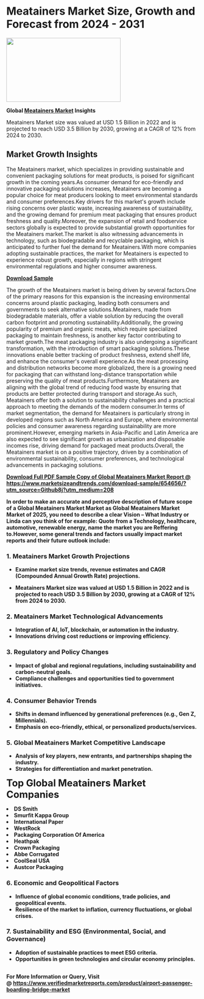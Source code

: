 <H1>Meatainers Market Size, Growth and Forecast from 2024 - 2031</H1><img class="aligncenter size-medium wp-image-584254" src="https://thirdeyenews.in/wp-content/uploads/2024/09/Global-Market-Research-300x168.jpeg" alt="" width="300" height="168" /><p><strong>Global&nbsp;<a href="https://www.marketsizeandtrends.com/download-sample/654656/?utm_source=Github8j?utm_medium=208">Meatainers Market</a> Insights</strong></p><p>Meatainers Market size was valued at USD 1.5 Billion in 2022 and is projected to reach USD 3.5 Billion by 2030, growing at a CAGR of 12% from 2024 to 2030.</p><p><h2>Market Growth Insights</h2> <p>The Meatainers market, which specializes in providing sustainable and convenient packaging solutions for meat products, is poised for significant growth in the coming years.As consumer demand for eco-friendly and innovative packaging solutions increases, Meatainers are becoming a popular choice for meat producers looking to meet environmental standards and consumer preferences.Key drivers for this market's growth include rising concerns over plastic waste, increasing awareness of sustainability, and the growing demand for premium meat packaging that ensures product freshness and quality.Moreover, the expansion of retail and foodservice sectors globally is expected to provide substantial growth opportunities for the Meatainers market.The market is also witnessing advancements in technology, such as biodegradable and recyclable packaging, which is anticipated to further fuel the demand for Meatainers.With more companies adopting sustainable practices, the market for Meatainers is expected to experience robust growth, especially in regions with stringent environmental regulations and higher consumer awareness.</p> <p><strong><a href="#">Download Sample</a></strong></p> <p>The growth of the Meatainers market is being driven by several factors.One of the primary reasons for this expansion is the increasing environmental concerns around plastic packaging, leading both consumers and governments to seek alternative solutions.Meatainers, made from biodegradable materials, offer a viable solution by reducing the overall carbon footprint and promoting sustainability.Additionally, the growing popularity of premium and organic meats, which require specialized packaging to maintain freshness, is another key factor contributing to market growth.The meat packaging industry is also undergoing a significant transformation, with the introduction of smart packaging solutions.These innovations enable better tracking of product freshness, extend shelf life, and enhance the consumer's overall experience.As the meat processing and distribution networks become more globalized, there is a growing need for packaging that can withstand long-distance transportation while preserving the quality of meat products.Furthermore, Meatainers are aligning with the global trend of reducing food waste by ensuring that products are better protected during transport and storage.As such, Meatainers offer both a solution to sustainability challenges and a practical approach to meeting the demands of the modern consumer.In terms of market segmentation, the demand for Meatainers is particularly strong in developed regions such as North America and Europe, where environmental policies and consumer awareness regarding sustainability are more prominent.However, emerging markets in Asia-Pacific and Latin America are also expected to see significant growth as urbanization and disposable incomes rise, driving demand for packaged meat products.Overall, the Meatainers market is on a positive trajectory, driven by a combination of environmental sustainability, consumer preferences, and technological advancements in packaging solutions.</p> <p><strong><a href="#"></p><p><span class=""><strong>Download Full PDF Sample Copy of Global Meatainers Market Report</strong> @ <a href="https://www.marketsizeandtrends.com/download-sample/654656/?utm_source=Github8j?utm_medium=208" target="_blank">https://www.marketsizeandtrends.com/download-sample/654656/?utm_source=Github8j?utm_medium=208</a></span></p><p>In order to make an accurate and perceptive description of future scope of a Global&nbsp;Meatainers Market Market as Global&nbsp;Meatainers Market Market of 2025, you need to describe a clear Vision &ndash; What Industry or Linda can you think of for example: Quote from a Technology, healthcare, automotive, renewable energy, name the market you are Reffering to.However, some general trends and factors usually impact market reports and their future outlook include:</p><h3>1.&nbsp;<strong>Meatainers Market Growth Projections</strong></h3><ul><li>Examine market size trends, revenue estimates and CAGR (Compounded Annual Growth Rate) projections.</li><li><p>Meatainers Market size was valued at USD 1.5 Billion in 2022 and is projected to reach USD 3.5 Billion by 2030, growing at a CAGR of 12% from 2024 to 2030.</p></li></ul><h3>2.&nbsp;<strong>Meatainers Market Technological Advancements</strong></h3><ul><li>Integration of AI, IoT, blockchain, or automation in the industry.</li><li>Innovations driving cost reductions or improving efficiency.</li></ul><h3>3.&nbsp;<strong>Regulatory and Policy Changes</strong></h3><ul><li>Impact of global and regional regulations, including sustainability and carbon-neutral goals.</li><li>Compliance challenges and opportunities tied to government initiatives.</li></ul><h3>4.&nbsp;<strong>Consumer Behavior Trends</strong></h3><ul><li>Shifts in demand influenced by generational preferences (e.g., Gen Z, Millennials).</li><li>Emphasis on eco-friendly, ethical, or personalized products/services.</li></ul><h3>5.&nbsp;<strong>Global Meatainers Market Competitive Landscape</strong></h3><ul><li>Analysis of key players, new entrants, and partnerships shaping the industry.</li><li>Strategies for differentiation and market penetration.</li></ul><p data-pm-slice="1 1 []"><span style="color: inherit; font-family: inherit; font-size: 25px;">Top Global Meatainers Market Companies</span></p><div class="" data-test-id=""><p><li>DS Smith</li><li> Smurfit Kappa Group</li><li> International Paper</li><li> WestRock</li><li> Packaging Corporation Of America</li><li> Heathpak</li><li> Crown Packaging</li><li> Abbe Corrugated</li><li> CoolSeal USA</li><li> Austcor Packaging</li></p></div><h3>6.&nbsp;<strong>Economic and Geopolitical Factors</strong></h3><ul><li>Influence of global economic conditions, trade policies, and geopolitical events.</li><li>Resilience of the market to inflation, currency fluctuations, or global crises.</li></ul><h3>7.&nbsp;<strong>Sustainability and ESG (Environmental, Social, and Governance)</strong></h3><ul><li>Adoption of sustainable practices to meet ESG criteria.</li><li>Opportunities in green technologies and circular economy principles.</li></ul><h2><strong style="font-size: 14px;">For More Information or Query, Visit @&nbsp;</strong><a style="background-color: #ffffff; font-size: 14px;" href="https://www.marketsizeandtrends.com/report/meatainers-market/" target="_blank">https://www.verifiedmarketreports.com/product/airport-passenger-boarding-bridge-market</a></h2>